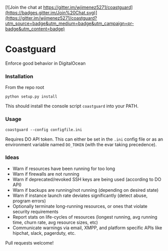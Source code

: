 [![Join the chat at https://gitter.im/wjimenez5271/coastguard](https://badges.gitter.im/Join%20Chat.svg)](https://gitter.im/wjimenez5271/coastguard?utm_source=badge&utm_medium=badge&utm_campaign=pr-badge&utm_content=badge)
# Coastguard
Enforce good behavior in DigitalOcean

### Installation
From the repo root
```
python setup.py install
```
This should install the console script `coastguard` into your PATH.

### Usage
```
coastguard --config configfile.ini
```

Requires DO API token. This can either be set in the `.ini` config file or as an environment variable named `DO_TOKEN` (with the evar taking precedence). 

### Ideas
- Warn if resources have been running for too long
- Warn if firewalls are not running
- Warn if deprecated/revoked SSH keys are being used (according to DO API)
- Warn if backups are running/not running (depending on desired state)
- Warn if instance launch rate deviates significantly (detect abuse, program errors)
- Optionally terminate long-running resources, or ones that violate security requirements
- Report stats on life-cycles of resources (longest running, avg running time, churn rate, avg resource sizes, etc)
- Communicate warnings via email, XMPP, and platform specific APIs like hipchat, slack, pagerduty, etc.

Pull requests welcome!
